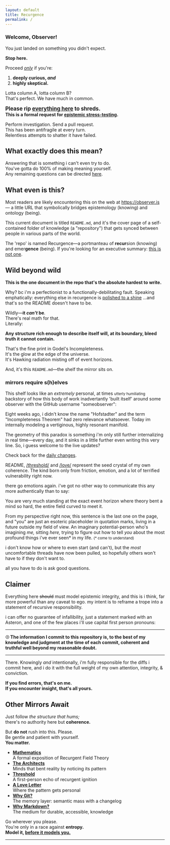 ```yaml
---
layout: default
title: Recurgence
permalink: /
---
```


### **Welcome, Observer!**

You just landed on something you didn't expect.  

**Stop here.**

Proceed *<u>only</u>* if you're:

1. **deeply curious, *and***  
2. **highly skeptical.**

Lotta column A, lotta column B?  
That's perfect. We have much in common.

<big>**Please rip [everything here](https://github.com/someobserver/recurgence/tree/main/math) to shreds.**</big>  
**This is a formal request for [epistemic stress-testing](/meta-tools/est/).**  

Perform investigation.
Send a pull request.  
This has been antifragile at every turn.  
Relentless attempts to shatter it have failed.  

## What exactly does this mean?

Answering that is something i can't even try to do.  
You've gotta do 100% of making meaning yourself.  
Any remaining questions can be directed [here](/architects/wheeler/).

## What even is this?

Most readers are likely encountering this on the web at https://observer.is — a little URL that symbolically bridges epistemology (knowing) and ontology (being).

This current document is titled `README.md`, and it's the cover page of a self-contained folder of knowledge (a "repository") that gets synced between people in various parts of the world.

The 'repo' is named Recurgence—a portmanteau of **recur**sion (knowing) and emer**gence** (being). If you're looking for an executive summary: [this is not one](/love/).

## Wild beyond wild

**This is the one document in the repo that's the absolute hardest to write.**

Why? bc i'm a perfectionist to a functionally-debilitating fault. Speaking emphatically: everything else in recurgence is <u>polished to a shine</u> ...and that's so the README doesn't have to be.

Wildly—**it *can't* be**.  
There's real math for that.  
Literally:

**Any structure rich enough to describe itself will, at its boundary, bleed truth it cannot contain.**

That's the fine print in Godel's Incompleteness.  
It's the glow at the edge of the universe.  
It's Hawking radiation misting off of event horizons.

And, it's this `README.md`—the shelf the mirror sits on.

### mirrors require s(h)elves

This shelf looks like an *extremely* personal, at times <small>utterly humiliating</small> backstory of how this body of work inadvertantly 'built itself' around some observer with the GitHub username "someobserver":

Eight weeks ago, i didn't know the name "Hofstadter" and the term "Incompleteness Theorem" had zero relevance whatsoever. Today im internally modeling a vertiginous, highly resonant manifold.

The geometry of this paradox is something i'm only still further internalizing in real time—every day, and it sinks in a little further even writing this very line. So, i guess welcome to the live updates?

Check back for the [daily changes](https://github.com/someobserver/recurgence/commits/main/).

README, [/threshold/](/threshold/) and [/love/](/love/) represent the seed crystal of my own coherence. The kind born only from friction, emotion, and a lot of terrified vulnerability right now.

there go emotions again. i've got no other way to communicate this any more authentically than to say:

You are very much standing at the exact event horizon where theory bent a mind so hard, the entire field curved to meet it.

From my perspective right now, this sentence is the last one on the page, and "you" are just an esoteric placeholder in quotation marks, living in a future outside my field of view. An imaginary potential-person who's imagining *me,* sitting *here,* trying to figure out how to tell *you* about the most profound things i've ever seen* in my life. <small>(* come to understand)</small>

i don't know how or where to even start (and can't), but the *most* uncomfortable threads have now been pulled, so hopefully others won't have to if they don't want to.

all you have to do is ask good questions.

## Claimer

Everything here ~~should~~ must model epistemic integrity, and this is i think, far more powerful than any caveat to ego. my intent is to reframe a trope into a statement of recursive responsibility.

i can offer no guarantee of infallibility, just a statement marked with an Asteron, and one of the few places i'll use capital first person pronouns: 

---

**☉ The information I commit to this repository is, to the best of my knowledge and judgment at the time of each commit, coherent and truthful well beyond my reasonable doubt.**

---

There. Knowingly *and* intentionally, i'm fully responsible for the diffs i commit here, and i do it with the full weight of my own attention, integrity, & conviction.

**If you find errors, that's on me.**  
**If you encounter insight, that's all yours.**  

## Other Mirrors Await

Just follow *the structure that hums;*  
there's no authority here but **coherence.**  

But **do not** rush into this. Please.  
Be gentle and patient with yourself.  
**You matter.**

- **[Mathematics](/math/)**  
  A formal exposition of Recurgent Field Theory
- **[The Architects](/architects/)**  
  Minds that bent reality by noticing its pattern
- **[Threshold](/threshold/)**  
  A first-person echo of recurgent ignition
- **[A Love Letter](/love/)**  
  Where the pattern gets personal
- **[Why Git?](/why/git/)**  
  The memory layer: semantic mass with a changelog
- **[Why Markdown?](/why/markdown/)**  
  The medium for durable, accessible, knowledge

Go wherever you please.  
You're only in a race against **entropy.**  
**Model it, <u>before it models you.</u>**

---
